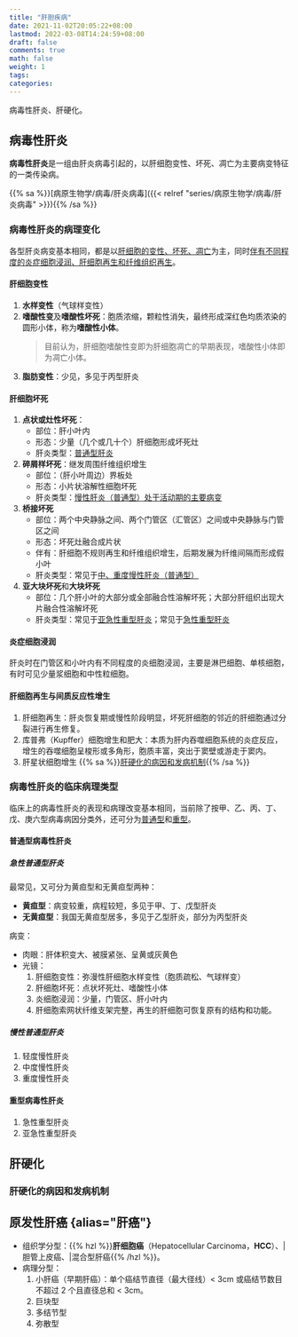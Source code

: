 ```yaml
---
title: "肝胆疾病"
date: 2021-11-02T20:05:22+08:00
lastmod: 2022-03-08T14:24:59+08:00
draft: false
comments: true
math: false
weight: 1
tags:
categories:
---
```


病毒性肝炎、肝硬化。

<!--more-->

## 病毒性肝炎

**病毒性肝炎**是一组由肝炎病毒引起的，以肝细胞变性、坏死、凋亡为主要病变特征的一类传染病。

{{% sa %}}[病原生物学/病毒/肝炎病毒]({{< relref "series/病原生物学/病毒/肝炎病毒" >}}){{% /sa %}}

### 病毒性肝炎的病理变化

各型肝炎病变基本相同，都是以<ins>肝细胞的[变性](#肝细胞变性)、[坏死](#肝细胞坏死)、[凋亡](#肝细胞凋亡)</ins>为主，同时<ins>伴有不同程度的炎症细胞浸润、肝细胞再生和纤维组织再生</ins>。

#### 肝细胞变性

1. **水样变性**（气球样变性）
2. **嗜酸性变**及**嗜酸性坏死**：胞质浓缩，颗粒性消失，最终形成深红色均质浓染的圆形小体，称为**嗜酸性小体**。
    > 目前认为，肝细胞嗜酸性变即为肝细胞凋亡的早期表现，嗜酸性小体即为凋亡小体。
3. **脂肪变性**：少见，多见于丙型肝炎

#### 肝细胞坏死

1. **点状或灶性坏死**：
    - 部位：肝小叶内
    - 形态：少量（几个或几十个）肝细胞形成坏死灶
    <!-- - 伴有：炎细胞浸润{{% hdt "当然有了，还是说就算这么少的细胞坏死也会有？" %}} -->
    - 肝炎类型：[普通型肝炎](#普通型病毒性肝炎)
2. **碎屑样坏死**：继发周围纤维组织增生
    - 部位：（肝小叶周边）界板处
    - 形态：小片状溶解性细胞坏死
    - 肝炎类型：<ins>[慢性肝炎（普通型）](#普通型病毒性肝炎)处于活动期的主要病变</ins>
3. **桥接坏死**
    - 部位：两个中央静脉之间、两个门管区（汇管区）之间或中央静脉与门管区之间
    - 形态：坏死灶融合成片状
    - 伴有：肝细胞不规则再生和纤维组织增生，后期发展为纤维间隔而形成假小叶
    - 肝炎类型：常见于[中、重度慢性肝炎（普通型）](#普通型病毒性肝炎)
4. **亚大块坏死**和**大块坏死**
    - 部位：几个肝小叶的大部分或全部融合性溶解坏死；大部分肝组织出现大片融合性溶解坏死
    - 肝炎类型：常见于[亚急性重型肝炎](#重型病毒性肝炎)；常见于[急性重型肝炎](#重型病毒性肝炎)

#### 炎症细胞浸润

肝炎时在门管区和小叶内有不同程度的炎细胞浸润，主要是淋巴细胞、单核细胞，有时可见少量浆细胞和中性粒细胞。

#### 肝细胞再生与间质反应性增生

1. 肝细胞再生：肝炎恢复期或慢性阶段明显，坏死肝细胞的邻近的肝细胞通过分裂进行再生修复。
2. 库普弗（Kupffer）细胞增生和肥大：本质为肝内吞噬细胞系统的炎症反应，增生的吞噬细胞呈梭形或多角形，胞质丰富，突出于窦壁或游走于窦内。
3. 肝星状细胞增生 {{% sa %}}[肝硬化的病因和发病机制](#肝硬化的病因和发病机制){{% /sa %}}

### 病毒性肝炎的临床病理类型

临床上的病毒性肝炎的表现和病理改变基本相同，当前除了按甲、乙、丙、丁、戊、庚六型病毒病因分类外，还可分为[普通型](#普通型病毒性肝炎)和[重型](#重型病毒性肝炎)。

#### 普通型病毒性肝炎

##### 急性普通型肝炎

最常见，又可分为黄疸型和无黄疸型两种：
- **黄疸型**：病变较重，病程较短，多见于甲、丁、戊型肝炎
- **无黄疸型**：我国无黄疸型居多，多见于乙型肝炎，部分为丙型肝炎

病变：
- 肉眼：肝体积变大、被膜紧张、呈黄或灰黄色
- 光镜：
    1. 肝细胞变性：弥漫性肝细胞水样变性（胞质疏松、气球样变）
    2. 肝细胞坏死：点状坏死灶、嗜酸性小体
    3. 炎细胞浸润：少量，门管区、肝小叶内
    4. 肝细胞索网状纤维支架完整，再生的肝细胞可恢复原有的结构和功能。



##### 慢性普通型肝炎

1. 轻度慢性肝炎
2. 中度慢性肝炎
3. 重度慢性肝炎

#### 重型病毒性肝炎

1. 急性重型肝炎
2. 亚急性重型肝炎

## 肝硬化

### 肝硬化的病因和发病机制

## 原发性肝癌 {alias="肝癌"}

- 组织学分型：{{% hzl %}}**肝细胞癌**（Hepatocellular Carcinoma，**HCC**）、|胆管上皮癌、|混合型肝癌{{% /hzl %}}。
- 病理分型：
    1. 小肝癌（早期肝癌）：单个癌结节直径（最大径线）\< 3cm 或癌结节数目不超过 2 个且直径总和 \< 3cm。
    2. 巨块型
    3. 多结节型
    4. 弥散型

